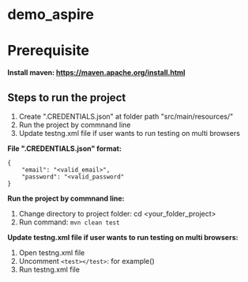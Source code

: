 # demo_aspire

# Prerequisite #
**Install maven: https://maven.apache.org/install.html**

## Steps to run the project ##

1. Create ".CREDENTIALS.json" at folder path "src/main/resources/"
2. Run the project by commnand line
3. Update testng.xml file if user wants to run testing on multi browsers



**File ".CREDENTIALS.json" format:**
```
{
    "email": "<valid_email>",
    "password": "<valid_password"
}
```

**Run the project by commnand line:**
1. Change directory to project folder: cd <your_folder_project>
2. Run command: `mvn clean test`

**Update testng.xml file if user wants to run testing on multi browsers:**
1. Open testng.xml file
2. Uncomment `<test></test>`: for example(*<test name="TestOnFirefox">*)
3. Run testng.xml file
